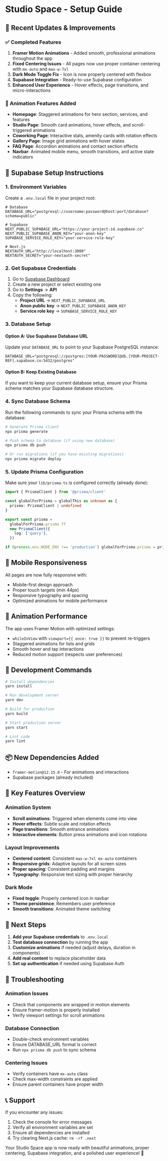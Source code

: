 # Studio Space - Setup Guide

## 🚀 Recent Updates & Improvements

### ✅ Completed Features

1. **Framer Motion Animations** - Added smooth, professional animations throughout the app
2. **Fixed Centering Issues** - All pages now use proper container centering with `mx-auto` and `max-w-7xl`
3. **Dark Mode Toggle Fix** - Icon is now properly centered with flexbox
4. **Supabase Integration** - Ready-to-use Supabase configuration
5. **Enhanced User Experience** - Hover effects, page transitions, and micro-interactions

### 🎨 Animation Features Added

- **Homepage**: Staggered animations for hero section, services, and features
- **Studio Page**: Smooth card animations, hover effects, and scroll-triggered animations
- **Coworking Page**: Interactive stats, amenity cards with rotation effects
- **Gallery Page**: Image grid animations with hover states
- **FAQ Page**: Accordion animations and contact section effects
- **Navbar**: Animated mobile menu, smooth transitions, and active state indicators

## 🔧 Supabase Setup Instructions

### 1. Environment Variables

Create a `.env.local` file in your project root:

```env
# Database
DATABASE_URL="postgresql://username:password@host:port/database?schema=public"

# Supabase
NEXT_PUBLIC_SUPABASE_URL="https://your-project-id.supabase.co"
NEXT_PUBLIC_SUPABASE_ANON_KEY="your-anon-key"
SUPABASE_SERVICE_ROLE_KEY="your-service-role-key"

# Next.js
NEXTAUTH_URL="http://localhost:3000"
NEXTAUTH_SECRET="your-nextauth-secret"
```

### 2. Get Supabase Credentials

1. Go to [Supabase Dashboard](https://supabase.com/dashboard)
2. Create a new project or select existing one
3. Go to **Settings** → **API**
4. Copy the following:
   - **Project URL** → `NEXT_PUBLIC_SUPABASE_URL`
   - **Anon public key** → `NEXT_PUBLIC_SUPABASE_ANON_KEY`
   - **Service role key** → `SUPABASE_SERVICE_ROLE_KEY`

### 3. Database Setup

#### Option A: Use Supabase Database URL
Update your `DATABASE_URL` to point to your Supabase PostgreSQL instance:
```env
DATABASE_URL="postgresql://postgres:[YOUR-PASSWORD]@db.[YOUR-PROJECT-REF].supabase.co:5432/postgres"
```

#### Option B: Keep Existing Database
If you want to keep your current database setup, ensure your Prisma schema matches your Supabase database structure.

### 4. Sync Database Schema

Run the following commands to sync your Prisma schema with the database:

```bash
# Generate Prisma client
npx prisma generate

# Push schema to database (if using new database)
npx prisma db push

# Or run migrations (if you have existing migrations)
npx prisma migrate deploy
```

### 5. Update Prisma Configuration

Make sure your `lib/prisma.ts` is configured correctly (already done):

```typescript
import { PrismaClient } from '@prisma/client'

const globalForPrisma = globalThis as unknown as {
  prisma: PrismaClient | undefined
}

export const prisma =
  globalForPrisma.prisma ??
  new PrismaClient({
    log: ['query'],
  })

if (process.env.NODE_ENV !== 'production') globalForPrisma.prisma = prisma
```

## 📱 Mobile Responsiveness

All pages are now fully responsive with:
- Mobile-first design approach
- Proper touch targets (min 44px)
- Responsive typography and spacing
- Optimized animations for mobile performance

## 🎨 Animation Performance

The app uses Framer Motion with optimized settings:
- `whileInView` with `viewport={{ once: true }}` to prevent re-triggers
- Staggered animations for lists and grids
- Smooth hover and tap interactions
- Reduced motion support (respects user preferences)

## 🔄 Development Commands

```bash
# Install dependencies
yarn install

# Run development server
yarn dev

# Build for production
yarn build

# Start production server
yarn start

# Lint code
yarn lint
```

## 📦 New Dependencies Added

- `framer-motion@12.15.0` - For animations and interactions
- Supabase packages (already included)

## 🎯 Key Features Overview

### Animation System
- **Scroll animations**: Triggered when elements come into view
- **Hover effects**: Subtle scale and rotation effects
- **Page transitions**: Smooth entrance animations
- **Interactive elements**: Button press animations and icon rotations

### Layout Improvements
- **Centered content**: Consistent `max-w-7xl mx-auto` containers
- **Responsive grids**: Adaptive layouts for all screen sizes
- **Proper spacing**: Consistent padding and margins
- **Typography**: Responsive text sizing with proper hierarchy

### Dark Mode
- **Fixed toggle**: Properly centered icon in navbar
- **Theme persistence**: Remembers user preference
- **Smooth transitions**: Animated theme switching

## 🚀 Next Steps

1. **Add your Supabase credentials** to `.env.local`
2. **Test database connection** by running the app
3. **Customize animations** if needed (adjust delays, duration in components)
4. **Add real content** to replace placeholder data
5. **Set up authentication** if needed using Supabase Auth

## 🐛 Troubleshooting

### Animation Issues
- Check that components are wrapped in motion elements
- Ensure framer-motion is properly installed
- Verify viewport settings for scroll animations

### Database Connection
- Double-check environment variables
- Ensure DATABASE_URL format is correct
- Run `npx prisma db push` to sync schema

### Centering Issues
- Verify containers have `mx-auto` class
- Check max-width constraints are applied
- Ensure parent containers have proper width

## 📞 Support

If you encounter any issues:
1. Check the console for error messages
2. Verify all environment variables are set
3. Ensure all dependencies are installed
4. Try clearing Next.js cache: `rm -rf .next`

Your Studio Space app is now ready with beautiful animations, proper centering, Supabase integration, and a polished user experience! 🎉 